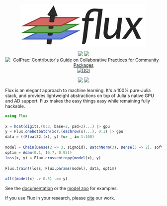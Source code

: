 <p align="center">
<img width="400px" src="https://raw.githubusercontent.com/FluxML/fluxml.github.io/master/logo.png"/>
</p>

<div align="center">

[![](https://img.shields.io/badge/docs-stable-blue.svg)](https://fluxml.github.io/Flux.jl/stable/) [![](https://img.shields.io/badge/chat-on%20slack-yellow.svg)](https://julialang.org/slack/) [![ColPrac: Contributor's Guide on Collaborative Practices for Community Packages](https://img.shields.io/badge/ColPrac-Contributor's%20Guide-blueviolet)](https://github.com/SciML/ColPrac) [![DOI](https://joss.theoj.org/papers/10.21105/joss.00602/status.svg)](https://doi.org/10.21105/joss.00602)

[![][action-img]][action-url] [![][codecov-img]][codecov-url]

</div>

[action-img]: https://github.com/FluxML/Flux.jl/workflows/CI/badge.svg
[action-url]: https://github.com/FluxML/Flux.jl/actions
[codecov-img]: https://codecov.io/gh/FluxML/Flux.jl/branch/master/graph/badge.svg
[codecov-url]: https://codecov.io/gh/FluxML/Flux.jl

Flux is an elegant approach to machine learning. It's a 100% pure-Julia stack, and provides lightweight abstractions on top of Julia's native GPU and AD support. Flux makes the easy things easy while remaining fully hackable.

```julia
using Flux

x = hcat(digits.(0:3, base=2, pad=2)...) |> gpu
y = Flux.onehotbatch(xor.(eachrow(x)...), 0:1) |> gpu
data = ((Float32.(x), y) for _ in 1:100)

model = Chain(Dense(2 => 3, sigmoid), BatchNorm(3), Dense(3 => 2), softmax) |> gpu
optim = Adam(0.1, (0.7, 0.95))
loss(x, y) = Flux.crossentropy(model(x), y)

Flux.train!(loss, Flux.params(model), data, optim)

all((model(x) .> 0.5) .== y)
```

See the [documentation](https://fluxml.github.io/Flux.jl/) or the [model zoo](https://github.com/FluxML/model-zoo/) for examples.

If you use Flux in your research, please [cite](CITATION.bib) our work.
